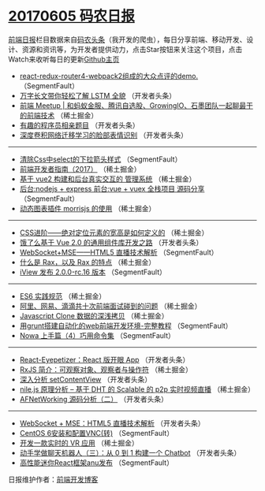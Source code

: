 # [20170605 码农日报](http://hao.caibaojian.com/date/2017/06/05)

[前端日报](http://caibaojian.com/c/news)栏目数据来自[码农头条](http://hao.caibaojian.com/)（我开发的爬虫），每日分享前端、移动开发、设计、资源和资讯等，为开发者提供动力，点击Star按钮来关注这个项目，点击Watch来收听每日的更新[Github主页](https://github.com/kujian/frontendDaily)
* [react-redux-router4-webpack2组成的大众点评的demo.](http://hao.caibaojian.com/40216.html) （SegmentFault）
* [万字长文带你轻松了解 LSTM 全貌](http://hao.caibaojian.com/40242.html) （开发者头条）
* [前端 Meetup | 和蚂蚁金服、腾讯自选股、GrowingIO、石墨团队一起聊最干的前端技术](http://hao.caibaojian.com/40180.html) （稀土掘金）
* [有趣的程序员相亲题目](http://hao.caibaojian.com/40238.html) （开发者头条）
* [深度卷积网络迁移学习的脸部表情识别](http://hao.caibaojian.com/40239.html) （开发者头条）

***
* [清除Css中select的下拉箭头样式](http://hao.caibaojian.com/40217.html) （SegmentFault）
* [前端开发者指南（2017）](http://hao.caibaojian.com/40183.html) （稀土掘金）
* [基于 vue2 构建和后台真实交互的 管理系统](http://hao.caibaojian.com/40184.html) （稀土掘金）
* [后台:nodejs + express  前台:vue  + vuex 全栈项目 源码分享](http://hao.caibaojian.com/40201.html) （SegmentFault）
* [动态图表插件 morrisjs 的使用](http://hao.caibaojian.com/40178.html) （稀土掘金）

***
* [CSS进阶——绝对定位元素的宽高是如何定义的](http://hao.caibaojian.com/40179.html) （稀土掘金）
* [饿了么基于 Vue 2.0 的通用组件库开发之路](http://hao.caibaojian.com/40226.html) （开发者头条）
* [WebSocket+MSE——HTML5 直播技术解析](http://hao.caibaojian.com/40204.html) （SegmentFault）
* [什么是 Rax，以及 Rax 的特点](http://hao.caibaojian.com/40169.html) （稀土掘金）
* [iView 发布 2.0.0-rc.16 版本](http://hao.caibaojian.com/40205.html) （SegmentFault）

***
* [ES6 实践规范](http://hao.caibaojian.com/40170.html) （稀土掘金）
* [阿里、网易、滴滴共十次前端面试碰到的问题](http://hao.caibaojian.com/40181.html) （稀土掘金）
* [Javascript Clone 数据的深浅拷贝](http://hao.caibaojian.com/40182.html) （稀土掘金）
* [用grunt搭建自动化的web前端开发环境-完整教程](http://hao.caibaojian.com/40207.html) （SegmentFault）
* [Nowa 上手篇（4）巧用命令集](http://hao.caibaojian.com/40208.html) （SegmentFault）

***
* [React-Eyepetizer：React 版开眼 App](http://hao.caibaojian.com/40241.html) （开发者头条）
* [RxJS 简介：可观察对象、观察者与操作符](http://hao.caibaojian.com/40185.html) （稀土掘金）
* [深入分析 setContentView](http://hao.caibaojian.com/40232.html) （开发者头条）
* [nile.js 原理分析 &#8211; 基于 DHT 的 Scalable 的 p2p 实时视频直播](http://hao.caibaojian.com/40186.html) （稀土掘金）
* [AFNetWorking 源码分析（二）](http://hao.caibaojian.com/40233.html) （开发者头条）

***
* [WebSocket + MSE：HTML5 直播技术解析](http://hao.caibaojian.com/40223.html) （开发者头条）
* [CentOS 6安装和配置VNC(转)](http://hao.caibaojian.com/40212.html) （SegmentFault）
* [开发一款实时的 VR 应用](http://hao.caibaojian.com/40177.html) （稀土掘金）
* [动手学做聊天机器人（三）：从 0 到 1 构建一个 Chatbot](http://hao.caibaojian.com/40224.html) （开发者头条）
* [高性能迷你React框架anu发布](http://hao.caibaojian.com/40202.html) （SegmentFault）

日报维护作者：[前端开发博客](http://caibaojian.com/) 